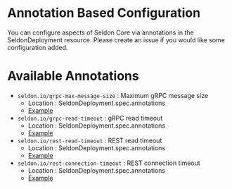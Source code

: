 # Annotation Based Configuration

You can configure aspects of Seldon Core via annotations in the SeldonDeployment resource. Please create an issue if you would like some configuration added.

# Available Annotations

 * ```seldon.io/grpc-max-message-size``` : Maximum gRPC message size
   * Location : SeldonDeployment.spec.annotations
   * [Example](../notebooks/resources/model_grpc_size.json)
 * ```seldon.io/grpc-read-timeout``` : gRPC read timeout
   * Location : SeldonDeployment.spec.annotations
   * [Example](../notebooks/resources/model_long_timeouts.json)
 * ```seldon.io/rest-read-timeout``` : REST read timeout
   * Location : SeldonDeployment.spec.annotations
   * [Example](../notebooks/resources/model_long_timeouts.json)
 * ```seldon.io/rest-connection-timeout``` : REST connection timeout
   * Location : SeldonDeployment.spec.annotations
   * [Example](../notebooks/resources/model_long_timeouts.json)
   